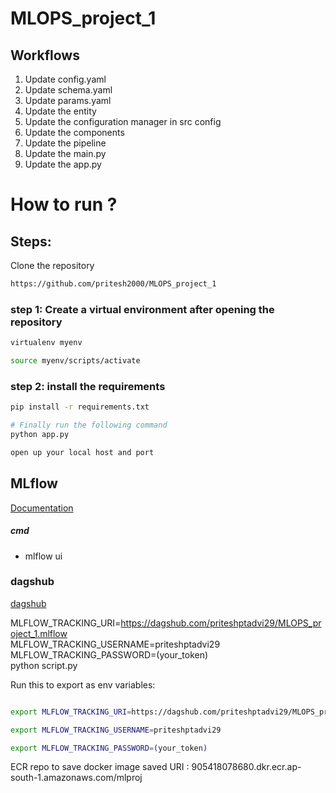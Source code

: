 # MLOPS_project_1

## Workflows

1. Update config.yaml
2. Update schema.yaml
3. Update params.yaml
4. Update the entity
5. Update the configuration manager in src config
6. Update the components
7. Update the pipeline
8. Update the main.py
9. Update the app.py


# How to run ?

## Steps:

Clone the repository

```bash
https://github.com/pritesh2000/MLOPS_project_1
```

### step 1: Create a virtual environment after opening the repository

```bash
virtualenv myenv
```

```bash
source myenv/scripts/activate
```

### step 2: install the requirements
```bash
pip install -r requirements.txt
```

```bash
# Finally run the following command
python app.py
```

```bash
open up your local host and port
```



## MLflow

[Documentation](https://mlflow.org/docs/latest/index.html)

##### cmd
- mlflow ui

### dagshub
[dagshub](https://dagshub.com/)

MLFLOW_TRACKING_URI=https://dagshub.com/priteshptadvi29/MLOPS_project_1.mlflow \
MLFLOW_TRACKING_USERNAME=priteshptadvi29 \
MLFLOW_TRACKING_PASSWORD=(your_token) \
python script.py

Run this to export as env variables:

```bash

export MLFLOW_TRACKING_URI=https://dagshub.com/priteshptadvi29/MLOPS_project_1.mlflow

export MLFLOW_TRACKING_USERNAME=priteshptadvi29

export MLFLOW_TRACKING_PASSWORD=(your_token)
```


ECR repo to save docker image
saved URI : 905418078680.dkr.ecr.ap-south-1.amazonaws.com/mlproj